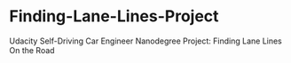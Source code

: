 # Finding-Lane-Lines-Project
Udacity Self-Driving Car Engineer Nanodegree Project: Finding Lane Lines On the Road
